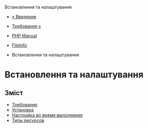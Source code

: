 Встановлення та налаштування

-   [« Введение](intro.fileinfo.html)
    
-   [Требования »](fileinfo.requirements.html)
    
-   [PHP Manual](index.html)
    
-   [FileInfo](book.fileinfo.html)
    
-   Встановлення та налаштування
    

# Встановлення та налаштування

## Зміст

-   [Требования](fileinfo.requirements.html)
-   [Установка](fileinfo.installation.html)
-   [Настройка во время выполнения](fileinfo.configuration.html)
-   [Типы ресурсов](fileinfo.resources.html)